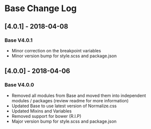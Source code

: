 # Base Change Log

## [4.0.1] - 2018-04-08
### Base V4.0.1
- Minor correction on the breakpoint variables
- Minor version bump for style.scss and package.json

## [4.0.0] - 2018-04-06
### Base V4.0.0
- Removed all modules from Base and moved them into independent modules / packages (review readme for more information)
- Updated Base to use latest version of Normalize.css
- Updated Mixins and Variables
- Removed support for bower (R.I.P)
- Major version bump for style.scss and package.json
